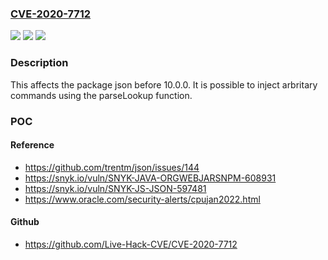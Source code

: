 ### [CVE-2020-7712](https://cve.mitre.org/cgi-bin/cvename.cgi?name=CVE-2020-7712)
![](https://img.shields.io/static/v1?label=Product&message=json&color=blue)
![](https://img.shields.io/static/v1?label=Version&message=%3C%2010.0.0%20&color=brighgreen)
![](https://img.shields.io/static/v1?label=Vulnerability&message=Command%20Injection&color=brighgreen)

### Description

This affects the package json before 10.0.0. It is possible to inject arbritary commands using the parseLookup function.

### POC

#### Reference
- https://github.com/trentm/json/issues/144
- https://snyk.io/vuln/SNYK-JAVA-ORGWEBJARSNPM-608931
- https://snyk.io/vuln/SNYK-JS-JSON-597481
- https://www.oracle.com/security-alerts/cpujan2022.html

#### Github
- https://github.com/Live-Hack-CVE/CVE-2020-7712

